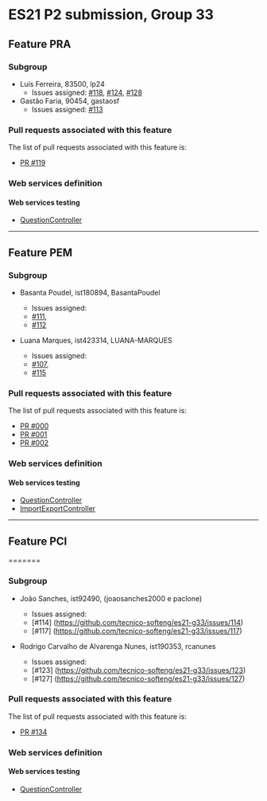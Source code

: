 # ES21 P2 submission, Group 33

## Feature PRA

### Subgroup
 - Luís Ferreira, 83500, lp24
   + Issues assigned: [#118](https://github.com/tecnico-softeng/es21-g33/issues/118), [#124](https://github.com/tecnico-softeng/es21-g33/issues/124), [#128](https://github.com/tecnico-softeng/es21-g33/issues/128)
 - Gastão Faria, 90454, gastaosf
   + Issues assigned: [#113](https://github.com/tecnico-softeng/es21-g33/issues/113)
 
### Pull requests associated with this feature

The list of pull requests associated with this feature is:

 - [PR #119](https://github.com/tecnico-softeng/es21-g33/pull/119)


### Web services definition

#### Web services testing

 - [QuestionController](https://github.com/tecnico-softeng/es21-g33/blob/pra/backend/src/main/java/pt/ulisboa/tecnico/socialsoftware/tutor/question/api/QuestionController.java)

---

## Feature PEM

### Subgroup
- Basanta Poudel, ist180894, BasantaPoudel
   + Issues assigned: 
    - [#111](https://github.com/tecnico-softeng/es21-g33/issues/111),
    - [#112](https://github.com/tecnico-softeng/es21-g33/issues/112)
    
- Luana Marques, ist423314, LUANA-MARQUES
   + Issues assigned: 
    - [#107](https://github.com/tecnico-softeng/es21-g33/issues/107), 
    - [#115](https://github.com/tecnico-softeng/es21-g33/issues/115)

### Pull requests associated with this feature

The list of pull requests associated with this feature is:

- [PR #000](https://github.com/tecnico-softeng/es21-g33/pull/136)
- [PR #001](https://github.com/tecnico-softeng/es21-g33/pull/130)
- [PR #002](https://github.com/tecnico-softeng/es21-g33/pull/132)


### Web services definition

#### Web services testing

- [QuestionController](https://github.com/tecnico-softeng/es21-g33/blob/pem/backend/src/main/java/pt/ulisboa/tecnico/socialsoftware/tutor/question/api/QuestionController.java)
- [ImportExportController](https://github.com/tecnico-softeng/es21-g33/blob/pem/backend/src/main/java/pt/ulisboa/tecnico/socialsoftware/tutor/impexp/ImportExportController.java)


---

## Feature PCI
=======

### Subgroup
 - João Sanches, ist92490, (joaosanches2000 e paclone)
   + Issues assigned:
	- [#114] (https://github.com/tecnico-softeng/es21-g33/issues/114)
	- [#117] (https://github.com/tecnico-softeng/es21-g33/issues/117)


 - Rodrigo Carvalho de Alvarenga Nunes, ist190353, rcanunes
   + Issues assigned:
	- [#123] (https://github.com/tecnico-softeng/es21-g33/issues/123)
	- [#127] (https://github.com/tecnico-softeng/es21-g33/issues/127)

### Pull requests associated with this feature

The list of pull requests associated with this feature is:

- [PR #134](https://github.com/tecnico-softeng/es21-g33/pull/134)


### Web services definition

#### Web services testing

- [QuestionController](https://github.com/tecnico-softeng/es21-g33/blob/pci/backend/src/main/java/pt/ulisboa/tecnico/socialsoftware/tutor/question/api/QuestionController.java)

